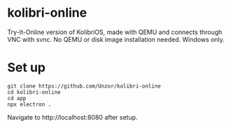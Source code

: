 # kolibri-online
 Try-It-Online version of KolibriOS, made with QEMU and connects through VNC with svnc. No QEMU or disk image installation needed. Windows only.
 
 # Set up
 ```
 git clone https://github.com/Unzor/kolibri-online
 cd kolibri-online
 cd app
 npx electron .
 ```
Navigate to http://localhost:8080 after setup.
